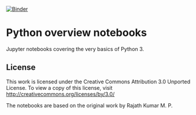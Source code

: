 [![Binder](https://mybinder.org/badge.svg)](https://mybinder.org/v2/gh/abingham/Python-Lectures/master)

# Python overview notebooks

Jupyter notebooks covering the very basics of Python 3.

## License

This work is licensed under the Creative Commons Attribution 3.0 Unported License. To view a copy of this license, visit http://creativecommons.org/licenses/by/3.0/

The notebooks are based on the original work by Rajath Kumar M. P.
